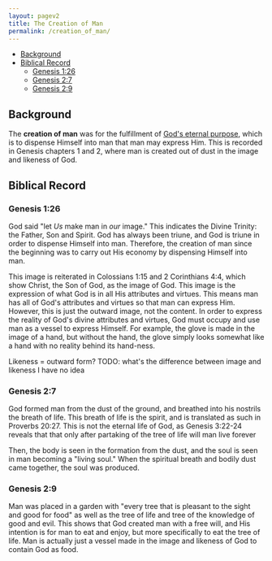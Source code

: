 ```yaml
---
layout: pagev2
title: The Creation of Man
permalink: /creation_of_man/
---
```

- [Background](#background)
- [Biblical Record](#biblical-record)
  - [Genesis 1:26](#genesis-126)
  - [Genesis 2:7](#genesis-27)
  - [Genesis 2:9](#genesis-29)

## Background

The **creation of man** was for the fulfillment of [God's eternal purpose](../economy), which is to dispense Himself into man that man may express Him. This is recorded in Genesis chapters 1 and 2, where man is created out of dust in the image and likeness of God.

## Biblical Record

### Genesis 1:26

God said "let *Us* make man in *our* image." This indicates the Divine Trinity: the Father, Son and Spirit. God has always been triune, and God is triune in order to dispense Himself into man. Therefore, the creation of man since the beginning was to carry out His economy by dispensing Himself into man.

This image is reiterated in Colossians 1:15 and 2 Corinthians 4:4, which show Christ, the Son of God, as the image of God. This image is the expression of what God is in all His attributes and virtues. This means man has all of God's attributes and virtues so that man can express Him. However, this is just the outward image, not the content. In order to express the reality of God's divine attributes and virtues, God must occupy and use man as a vessel to express Himself. For example, the glove is made in the image of a hand, but without the hand, the glove simply looks somewhat like a hand with no reality behind its hand-ness.

Likeness = outward form? TODO: what's the difference between image and likeness I have no idea

### Genesis 2:7

God formed man from the dust of the ground, and breathed into his nostrils the breath of life. This breath of life is the spirit, and is translated as such in Proverbs 20:27. This is not the eternal life of God, as Genesis 3:22-24 reveals that that only after partaking of the tree of life will man live forever

Then, the body is seen in the formation from the dust, and the soul is seen in man becoming a "living soul." When the spiritual breath and bodily dust came together, the soul was produced. 

### Genesis 2:9

Man was placed in a garden with "every tree that is pleasant to the sight and good for food" as well as the tree of life and tree of the knowledge of good and evil. This shows that God created man with a free will, and His intention is for man to eat and enjoy, but more specifically to eat the tree of life. Man is actually just a vessel made in the image and likeness of God to contain God as food.
